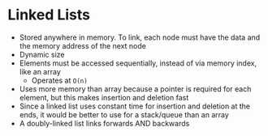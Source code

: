 # Linked Lists

* Stored anywhere in memory. To link, each node must have the data and the memory address of the next node
* Dynamic size
* Elements must be accessed sequentially, instead of via memory index, like an array
  * Operates at `O(n)`
* Uses more memory than array because a pointer is required for each element, but this makes insertion and deletion fast
* Since a linked list uses constant time for insertion and deletion at the ends, it would be better to use for a stack/queue than an array
* A doubly-linked list links forwards AND backwards